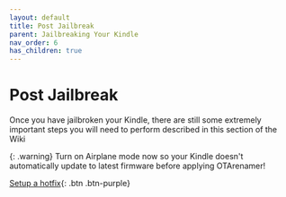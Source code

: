 ```yaml
---
layout: default
title: Post Jailbreak
parent: Jailbreaking Your Kindle
nav_order: 6
has_children: true
---
```


# Post Jailbreak
Once you have jailbroken your Kindle, there are still some extremely important steps you will need to perform described in this section of the Wiki

{: .warning}
Turn on Airplane mode now so your Kindle doesn't automatically update to latest firmware before applying OTArenamer!

[Setup a hotfix](./setting-up-a-hotfix){: .btn .btn-purple}
